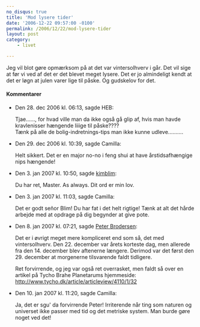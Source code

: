```yaml
---
no_disqus: true
title: 'Mod lysere tider'
date: '2006-12-22 09:57:00 -0100'
permalink: /2006/12/22/mod-lysere-tider
layout: post
category:
    - livet

---
```

Jeg vil blot gøre opmærksom på at det var vintersolhverv i går. Det vil sige at før vi ved af det er det blevet meget lysere. Det er jo almindeligt kendt at det er løgn at julen varer lige til påske. Og gudskelov for det.

<div class="vintage-comments">
<h4>Kommentarer </h4>
<ul class="vintage-comments-list"><li>
<p class="comment-meta">Den <time datetime="2006-12-28T18:13:41+01:00">28. dec 2006 kl.  06:13</time>, sagde HEB:</p>
<p>Tjae......, for hvad ville man da ikke også gå glip af, hvis man havde kravlenisser hængende liiige til påske????<br />
Tænk på alle de bolig-indretnings-tips man ikke kunne udleve..........</p>
</li>
<li>
<p class="comment-meta">Den <time datetime="2006-12-29T22:39:27+01:00">29. dec 2006 kl.  10:39</time>, sagde Camilla:</p>
<p>Helt sikkert. Det er en major no-no i feng shui at have årstidsafhængige nips hængende!</p>
</li>
<li>
<p class="comment-meta">Den <time datetime="2007-01-03T10:50:58+01:00">3. jan 2007 kl.  10:50</time>, sagde <a href="kimblim.dk">kimblim</a>:</p>
<p>Du har ret, Master. As always. Dit ord er min lov.</p>
</li>
<li>
<p class="comment-meta">Den <time datetime="2007-01-03T11:03:21+01:00">3. jan 2007 kl.  11:03</time>, sagde Camilla:</p>
<p>Det er godt señor Blim! Du har fat i det helt rigtige! Tænk at alt det hårde arbejde med at opdrage på dig begynder at give pote.</p>
</li>
<li>
<p class="comment-meta">Den <time datetime="2007-01-08T07:21:21+01:00">8. jan 2007 kl.  07:21</time>, sagde <a href="http://blog.findvej.dk/">Peter Brodersen</a>:</p>
<p>Det er i øvrigt meget mere kompliceret end som så, det med vintersolhverv. Den 22. december var årets korteste dag, men allerede fra den 14. december blev aftenerne længere. Derimod var det først den 29. december at morgenerne tilsvarende faldt tidligere.</p>
<p>Ret forvirrende, og jeg var også ret overrasket, men faldt så over en artikel på Tycho Brahe Planetarums hjemmeside:<br /><a href="http://www.tycho.dk/article/articleview/4110/1/32">http://www.tycho.dk/article/articleview/4110/1/32</a></p>
</li>
<li>
<p class="comment-meta">Den <time datetime="2007-01-10T23:20:27+01:00">10. jan 2007 kl.  11:20</time>, sagde Camilla:</p>
<p>Ja, det er sgu' da forvirrende Peter! Irriterende når ting som naturen og universet ikke passer med tid og det metriske system. Man burde gøre noget ved det!</p>
</li>
</ul>
</div>
